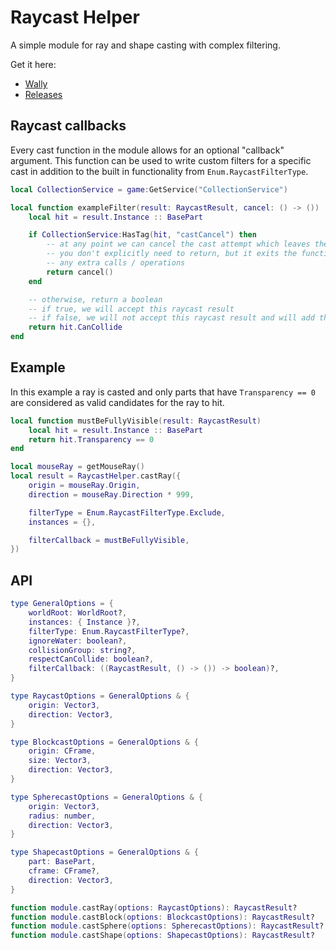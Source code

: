 # Raycast Helper

A simple module for ray and shape casting with complex filtering.

Get it here:

* [Wally](https://wally.run/package/egomoose/raycast-helper)
* [Releases](https://github.com/EgoMoose/raycast-helper/releases)

## Raycast callbacks

Every cast function in the module allows for an optional "callback" argument. This function can be used to write custom filters for a specific cast in addition to the built in functionality from `Enum.RaycastFilterType`.

```Lua
local CollectionService = game:GetService("CollectionService")

local function exampleFilter(result: RaycastResult, cancel: () -> ())
	local hit = result.Instance :: BasePart

	if CollectionService:HasTag(hit, "castCancel") then
		-- at any point we can cancel the cast attempt which leaves the final result as nil
		-- you don't explicitly need to return, but it exits the function early which may avoid
		-- any extra calls / operations
		return cancel()
	end

	-- otherwise, return a boolean
	-- if true, we will accept this raycast result
	-- if false, we will not accept this raycast result and will add the instance and its descendants to the exclusion list
	return hit.CanCollide
end
```

## Example

In this example a ray is casted and only parts that have `Transparency == 0` are considered as valid candidates for the ray to hit.

```Lua
local function mustBeFullyVisible(result: RaycastResult)
	local hit = result.Instance :: BasePart
	return hit.Transparency == 0
end

local mouseRay = getMouseRay()
local result = RaycastHelper.castRay({
	origin = mouseRay.Origin,
	direction = mouseRay.Direction * 999,

	filterType = Enum.RaycastFilterType.Exclude,
	instances = {},

	filterCallback = mustBeFullyVisible,
})
```

## API

```Lua
type GeneralOptions = {
	worldRoot: WorldRoot?,
	instances: { Instance }?,
	filterType: Enum.RaycastFilterType?,
	ignoreWater: boolean?,
	collisionGroup: string?,
	respectCanCollide: boolean?,
	filterCallback: ((RaycastResult, () -> ()) -> boolean)?,
}

type RaycastOptions = GeneralOptions & {
	origin: Vector3,
	direction: Vector3,
}

type BlockcastOptions = GeneralOptions & {
	origin: CFrame,
	size: Vector3,
	direction: Vector3,
}

type SpherecastOptions = GeneralOptions & {
	origin: Vector3,
	radius: number,
	direction: Vector3,
}

type ShapecastOptions = GeneralOptions & {
	part: BasePart,
	cframe: CFrame?,
	direction: Vector3,
}

function module.castRay(options: RaycastOptions): RaycastResult?
function module.castBlock(options: BlockcastOptions): RaycastResult?
function module.castSphere(options: SpherecastOptions): RaycastResult?
function module.castShape(options: ShapecastOptions): RaycastResult?
```